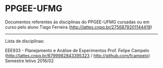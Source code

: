 # PPGEE-UFMG
Documentos referentes às disciplinas do PPGEE-UFMG cursadas ou em curso pelo aluno Tiago Ferreira (http://lattes.cnpq.br/2756879201144419)

----------
Lista de disciplinas:

EEE933 - Planejamento e Análise de Experimentos
Prof. Felipe Campelo (http://lattes.cnpq.br/6799982843395323 / http://github.com/fcampelo)
Semestre letivo 2016/02 
